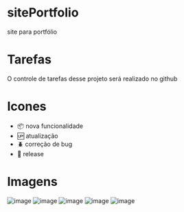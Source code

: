 # sitePortfolio

 site para portfólio
# Tarefas

O controle de tarefas desse projeto será realizado no github
# Icones

- :package: nova funcionalidade
- :up: atualização
- :beetle: correção de bug
- :checkered_flag: release
# Imagens
![image](https://user-images.githubusercontent.com/77001554/113212830-b151d780-924d-11eb-8802-16e076aa0cfa.png)
![image](https://user-images.githubusercontent.com/77001554/113212931-d0e90000-924d-11eb-80de-9d1e0eaee239.png)
![image](https://user-images.githubusercontent.com/77001554/113213282-54a2ec80-924e-11eb-919e-ca1341349d0c.png)
![image](https://user-images.githubusercontent.com/77001554/113213300-5e2c5480-924e-11eb-9f4f-ac17e0cd379a.png)
![image](https://user-images.githubusercontent.com/77001554/113213082-07267f80-924e-11eb-9615-7abc5770e22e.png)




